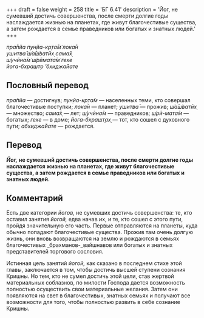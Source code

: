 +++
draft = false
weight = 258
title = 'БГ 6.41'
description = 'Йог, не сумевший достичь совершенства, после смерти долгие годы наслаждается жизнью на планетах, где живут благочестивые существа, а затем рождается в семье праведников или богатых и знатных людей.'
+++

_пра̄пйа пун̣йа-кр̣та̄м̇ лока̄н  
ушитва̄ ш́а̄ш́ватӣх̣ сама̄х̣  
ш́учӣна̄м̇ ш́рӣмата̄м̇ гехе  
йога-бхрашт̣о ’бхиджа̄йате_

## Пословный перевод

_пра̄пйа_ — достигнув; _пун̣йа_\-_кр̣та̄м_ — населенных теми, кто совершал благочестивые поступки; _лока̄н_ — планет; _ушитва̄_ — прожив; _ш́а̄ш́ватӣх̣_ — множество; _сама̄х̣_ — лет; _ш́учӣна̄м_ — праведников; _ш́рӣ_\-_мата̄м_ — богатых; _гехе_ — в доме; _йога_\-_бхрашт̣ах̣_ — тот, кто сошел с духовного пути; _абхиджа̄йате_ — рождается.

## Перевод

**_Йог,_ не сумевший достичь совершенства, после смерти долгие годы наслаждается жизнью на планетах, где живут благочестивые существа, а затем рождается в семье праведников или богатых и знатных людей.**

## Комментарий

Есть две категории _йогов,_ не сумевших достичь совершенства: те, кто оставил занятия _йогой,_ едва начав их, и те, кто сошел с этого пути, пройдя значительную его часть. Первые отправляются на планеты, куда обычно попадают благочестивые существа. Прожив там очень долгую жизнь, они вновь возвращаются на землю и рождаются в семьях благочестивых _брахманов-_вайшнавов или богатых и знатных представителей торгового сословия.

Истинная цель занятий _йогой,_ как сказано в последнем стихе этой главы, заключается в том, чтобы достичь высшей ступени сознания Кришны. Но тем, кто не сумел достичь этой цели, став жертвой материальных соблазнов, по милости Господа дается возможность полностью осуществить свои материальные желания. Затем они появляются на свет в благочестивых, знатных семьях и получают все возможности для того, чтобы полностью развить в себе сознание Кришны.
